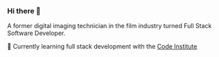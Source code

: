 ### Hi there 👋

A former digital imaging technician in the film industry turned Full Stack Software Developer.

🌱 Currently learning full stack development with the [Code Institute](https://codeinstitute.net/global/)

<!--
**isThatAFife/isThatAFife** is a ✨ _special_ ✨ repository because its `README.md` (this file) appears on your GitHub profile.

Here are some ideas to get you started:

- 🔭 I’m currently working on ...
- 🌱 I’m currently learning ...
- 👯 I’m looking to collaborate on ...
- 🤔 I’m looking for help with ...
- 💬 Ask me about ...
- 📫 How to reach me: ...
- 😄 Pronouns: ...
- ⚡ Fun fact: ...
-->
